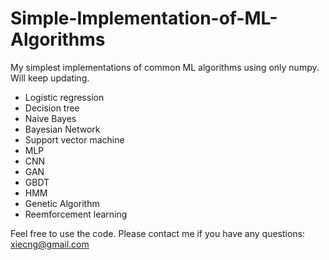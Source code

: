 # Simple-Implementation-of-ML-Algorithms
My simplest implementations of common ML algorithms using only numpy.
Will keep updating.

* Logistic regression
* Decision tree
* Naive Bayes
* Bayesian Network
* Support vector machine
* MLP
* CNN
* GAN
* GBDT
* HMM
* Genetic Algorithm
* Reemforcement learning

Feel free to use the code. Please contact me if you have any questions: xiecng@gmail.com